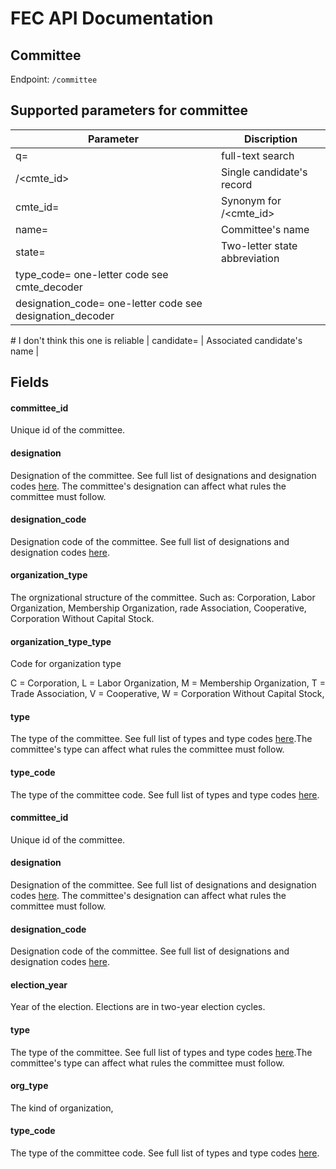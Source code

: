 # FEC API Documentation
## Committee

Endpoint:
`/committee`

## Supported parameters for committee
| Parameter |Discription |
|-----|-----|
| q=          | full-text search |
| /<cmte_id>  | Single candidate's record |
| cmte_id=    | Synonym for /<cmte_id> |
| name=       | Committee's name |
| state=      | Two-letter state abbreviation |
| type_code=   one-letter code see cmte_decoder
| designation_code=  one-letter code see designation_decoder



\# I don't think this one is reliable
| candidate=  | Associated candidate's name |

## Fields


#### committee_id

Unique id of the committee.

#### designation

Designation of the committee. See full list of designations and designation codes [here](designations). The committee's designation can affect what rules the committee must follow.

#### designation_code

Designation code of the committee. See full list of designations and designation codes [here](designations).

#### organization_type

The orgnizational structure of the committee. Such as: Corporation, Labor Organization, Membership Organization, rade Association, Cooperative, Corporation Without Capital Stock.

#### organization_type_type

Code for organization type

C = Corporation,
L = Labor Organization,
M = Membership Organization,
T = Trade Association,
V = Cooperative,
W = Corporation Without Capital Stock,

#### type

The type of the committee. See full list of types and type codes [here](committee_type).The committee's type can affect what rules the committee must follow.

#### type_code

The type of the committee code. See full list of types and type codes [here](committee_type).


#### committee_id

Unique id of the committee.

#### designation

Designation of the committee. See full list of designations and designation codes [here](designations). The committee's designation can affect what rules the committee must follow.

#### designation_code

Designation code of the committee. See full list of designations and designation codes [here](designations).

#### election_year

Year of the election. Elections are in two-year election cycles.

#### type

The type of the committee. See full list of types and type codes [here](committee_type).The committee's type can affect what rules the committee must follow.

#### org_type

The kind of organization,

#### type_code

The type of the committee code. See full list of types and type codes [here](committee_type).




